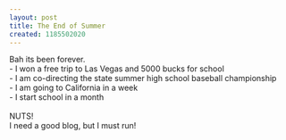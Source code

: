 ```yaml
---
layout: post
title: The End of Summer
created: 1185502020
---
```

<p>Bah its been forever.<br />
	- I won a free trip to Las Vegas and 5000 bucks for school<br />
	- I am co-directing the state summer high school baseball championship<br />
	- I am going to California in a week<br />
	- I start school in a month<br />
	<br />
	NUTS!<br />
	I need a good blog, but I must run!</p>
